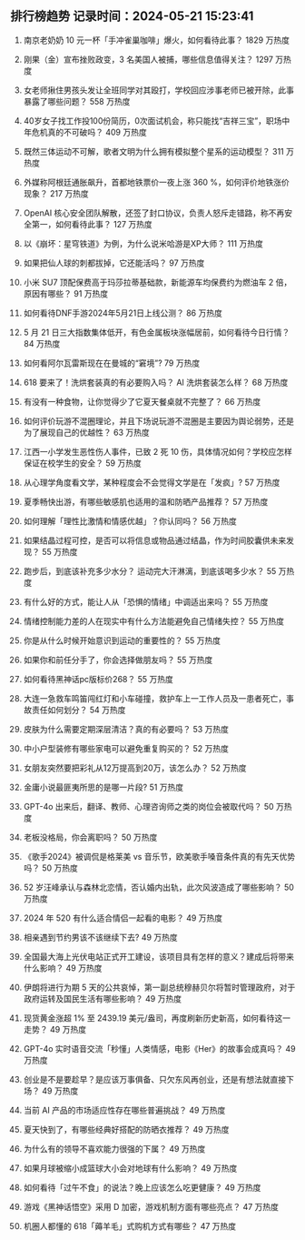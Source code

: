 
## 排行榜趋势 记录时间：2024-05-21 15:23:41
  
  1. 南京老奶奶 10 元一杯「手冲雀巢咖啡」爆火，如何看待此事？ 1829 万热度
    
  2. 刚果（金）宣布挫败政变，3 名美国人被捕，哪些信息值得关注？ 1297 万热度
    
  3. 女老师揪住男孩头发让全班同学对其殴打，学校回应涉事老师已被开除，此事暴露了哪些问题？ 558 万热度
    
  4. 40岁女子找工作投100份简历，0次面试机会，称只能找“吉祥三宝”，职场中年危机真的不可破吗？ 409 万热度
    
  5. 既然三体运动不可解，歌者文明为什么拥有模拟整个星系的运动模型？ 311 万热度
    
  6. 外媒称阿根廷通胀飙升，首都地铁票价一夜上涨 360 %，如何评价地铁涨价现象？ 217 万热度
    
  7. OpenAI 核心安全团队解散，还签了封口协议，负责人怒斥走错路，称不再安全第一，如何看待此事？ 127 万热度
    
  8. 以《崩坏：星穹铁道》为例，为什么说米哈游是XP大师？ 111 万热度
    
  9. 如果把仙人球的刺都拔掉，它还能活吗？ 97 万热度
    
  10. 小米 SU7 顶配保费高于玛莎拉蒂基础款，新能源车均保费约为燃油车 2 倍，原因有哪些？ 91 万热度
    
  11. 如何看待DNF手游2024年5月21日上线公测？ 86 万热度
    
  12. 5 月 21 日三大指数集体低开，有色金属板块涨幅居前，如何看待今日行情？ 84 万热度
    
  13. 如何看阿尔瓦雷斯现在在曼城的“窘境”? 79 万热度
    
  14. 618 要来了！洗烘套装真的有必要购入吗？ AI 洗烘套装怎么样？ 68 万热度
    
  15. 有没有一种食物，让你觉得少了它夏天餐桌就不完整了？ 66 万热度
    
  16. 如何评价玩游不混圈理论，并且下场说玩游不混圈是主要因为舆论弱势，还是为了展现自己的优越性？ 63 万热度
    
  17. 江西一小学发生恶性伤人事件，已致 2 死 10 伤，具体情况如何？学校应怎样保证在校学生的安全？ 59 万热度
    
  18. 从心理学角度看文学，某种程度会不会觉得文学是在「发疯」? 57 万热度
    
  19. 夏季畅快出游，有哪些敏感肌也适用的温和防晒产品推荐？ 57 万热度
    
  20. 如何理解「理性比激情和情感优越」？你认同吗？ 56 万热度
    
  21. 如果结晶过程可控，是否可以将信息或物品通过结晶，作为时间胶囊供未来发现？ 55 万热度
    
  22. 跑步后，到底该补充多少水分？ 运动完大汗淋漓，到底该喝多少水？ 55 万热度
    
  23. 有什么好的方式，能让人从「恐惧的情绪」中调适出来吗？ 55 万热度
    
  24. 情绪控制能力差的人在现实中有什么方法能避免自己情绪失控？ 55 万热度
    
  25. 你是从什么时候开始意识到运动的重要性的？ 55 万热度
    
  26. 如果你和前任分手了，你会选择做朋友吗？ 55 万热度
    
  27. 如何看待黑神话pc版标价268？ 55 万热度
    
  28. 大连一急救车鸣笛闯红灯和小车碰撞，救护车上一工作人员及一患者死亡，事故责任如何划分？ 54 万热度
    
  29. 皮肤为什么需要定期深层清洁？真的有必要吗？ 53 万热度
    
  30. 中小户型装修有哪些家电可以避免重复购买的？ 52 万热度
    
  31. 女朋友突然要把彩礼从12万提高到20万，该怎么办？ 52 万热度
    
  32. 金庸小说最匪夷所思的是哪一片段? 51 万热度
    
  33. GPT-4o 出来后，翻译、教师、心理咨询师之类的岗位会被取代吗？ 50 万热度
    
  34. 老板没格局，你会离职吗？ 50 万热度
    
  35. 《歌手2024》被调侃是格莱美 vs 音乐节，欧美歌手嗓音条件真的有先天优势吗？ 50 万热度
    
  36. 52 岁汪峰承认与森林北恋情，否认婚内出轨，此次风波造成了哪些影响？ 50 万热度
    
  37. 2024 年 520 有什么适合情侣一起看的电影？ 49 万热度
    
  38. 相亲遇到节约男该不该继续下去? 49 万热度
    
  39. 全国最大海上光伏电站正式开工建设，该项目具有怎样的意义？建成后将带来什么影响？ 49 万热度
    
  40. 伊朗将进行为期 5 天的公共哀悼，第一副总统穆赫贝尔将暂时管理政府，对于政府运转及国民生活有哪些影响？ 49 万热度
    
  41. 现货黄金涨超 1% 至 2439.19 美元/盎司，再度刷新历史新高，如何看待这一走势？ 49 万热度
    
  42. GPT-4o 实时语音交流「秒懂」人类情感，电影《Her》的故事会成真吗？ 49 万热度
    
  43. 创业是不是要趁早？是应该万事俱备、只欠东风再创业，还是有想法就直接下场？ 49 万热度
    
  44. 当前 AI 产品的市场适应性存在哪些普遍挑战？ 49 万热度
    
  45. 夏天快到了，有哪些经典好搭配的防晒衣推荐？ 49 万热度
    
  46. 为什么有的领导不喜欢能力很强的下属？ 49 万热度
    
  47. 如果月球被缩小成篮球大小会对地球有什么影响？ 49 万热度
    
  48. 如何看待「过午不食」的说法？晚上应该怎么吃更健康？ 49 万热度
    
  49. 游戏《黑神话悟空》采用 D 加密，游戏机制方面有哪些亮点？ 47 万热度
    
  50. 机圈人都懂的 618「薅羊毛」式购机方式有哪些？ 47 万热度
    